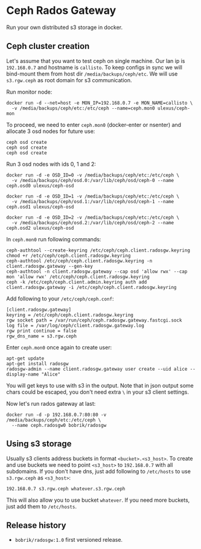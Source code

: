 # Ceph Rados Gateway

Run your own distributed s3 storage in docker.

## Ceph cluster creation

Let's assume that you want to test ceph on single machine.
Our lan ip is `192.168.0.7` and hostname is `callisto`.
To keep configs in sync we will bind-mount them from host
dir `/media/backups/ceph/etc`. We will use `s3.rgw.ceph`
as root domain for s3 communication.

Run monitor node:

```
docker run -d --net=host -e MON_IP=192.168.0.7 -e MON_NAME=callisto \
  -v /media/backups/ceph/etc:/etc/ceph --name=ceph.mon0 ulexus/ceph-mon
```

To proceed, we need to enter `ceph.mon0` (docker-enter or nsenter) and
allocate 3 osd nodes for future use:

```
ceph osd create
ceph osd create
ceph osd create
```

Run 3 osd nodes with ids 0, 1 and 2:

```
docker run -d -e OSD_ID=0 -v /media/backups/ceph/etc:/etc/ceph \
  -v /media/backups/ceph/osd.0:/var/lib/ceph/osd/ceph-0 --name ceph.osd0 ulexus/ceph-osd

docker run -d -e OSD_ID=1 -v /media/backups/ceph/etc:/etc/ceph \
  -v /media/backups/ceph/osd.1:/var/lib/ceph/osd/ceph-1 --name ceph.osd1 ulexus/ceph-osd

docker run -d -e OSD_ID=2 -v /media/backups/ceph/etc:/etc/ceph \
  -v /media/backups/ceph/osd.2:/var/lib/ceph/osd/ceph-2 --name ceph.osd2 ulexus/ceph-osd
```

In `ceph.mon0` run following commands:

```
ceph-authtool --create-keyring /etc/ceph/ceph.client.radosgw.keyring
chmod +r /etc/ceph/ceph.client.radosgw.keyring
ceph-authtool /etc/ceph/ceph.client.radosgw.keyring -n client.radosgw.gateway --gen-key
ceph-authtool -n client.radosgw.gateway --cap osd 'allow rwx' --cap mon 'allow rwx' /etc/ceph/ceph.client.radosgw.keyring
ceph -k /etc/ceph/ceph.client.admin.keyring auth add client.radosgw.gateway -i /etc/ceph/ceph.client.radosgw.keyring
```

Add following to your `/etc/ceph/ceph.conf`:

```
[client.radosgw.gateway]
keyring = /etc/ceph/ceph.client.radosgw.keyring
rgw socket path = /var/run/ceph/ceph.radosgw.gateway.fastcgi.sock
log file = /var/log/ceph/client.radosgw.gateway.log
rgw print continue = false
rgw_dns_name = s3.rgw.ceph
```

Enter `ceph.mon0` once again to create user:

```
apt-get update
apt-get install radosgw
radosgw-admin --name client.radosgw.gateway user create --uid alice --display-name "Alice"
```

You will get keys to use with s3 in the output. Note that in json output
some chars could be escaped, you don't need extra `\` in your s3 client settings.

Now let's run rados gateway at last:

```
docker run -d -p 192.168.0.7:80:80 -v /media/backups/ceph/etc:/etc/ceph \
  --name ceph.radosgw0 bobrik/radosgw
```

## Using s3 storage

Usually s3 clients address buckets in format `<bucket>.<s3_host>`.
To create and use buckets we need to point `<s3_host>` to `192.168.0.7`
with all subdomains. If you don't have dns, just add following to `/etc/hosts`
to use `s3.rgw.ceph` as `<s3_host>`:

```
192.168.0.7 s3.rgw.ceph whatever.s3.rgw.ceph
```

This will also allow you to use bucket `whatever`. If you need more buckets,
just add them to `/etc/hosts`.

## Release history

* `bobrik/radosgw:1.0` first versioned release.
